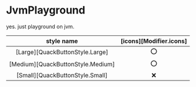 # JvmPlayground

yes. just playground on jvm.

|            style name             | [icons][Modifier.icons] |
|:---------------------------------:|:-----------------------:|
|  [Large][QuackButtonStyle.Large]  |            ⭕            |
| [Medium][QuackButtonStyle.Medium] |            ⭕            |
|  [Small][QuackButtonStyle.Small]  |            ❌            |